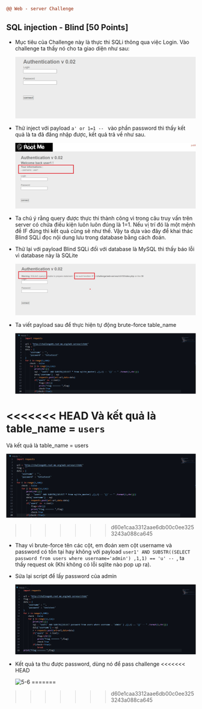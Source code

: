 ```diff
@@ Web - server Challenge
```

## SQL injection - Blind [50 Points]

* Mục tiêu của Challenge này là thực thi SQLi thông qua việc Login. Vào challenge ta thấy nó cho ta giao diện như sau:

  ![5](img/5.jpg)

* Thử inject với payload ```a' or 1=1 -- ``` vào phần password thì thấy kết quả là ta đã đăng nhập được, kết quả trả về như sau.

  ![5-1](img/5-1.jpg)

* Ta chú ý rằng query được thực thi thành công vì trong câu truy vấn trên server có chứa điều kiện luôn luôn đúng là 1=1. Nếu vị trí đó là một mệnh đề IF đúng thì kết quả cũng sẽ như thế. Vậy ta dựa vào đây để khai thác Blind SQLi đọc nội dung lưu trong database bằng cách đoán.

* Thử lại với payload Blind SQLi đối với database là MySQL thì thấy báo lỗi vì database này là SQLite

  ![5-2](img/5-2.jpg)

* Ta viết payload sau để thực hiện tự động brute-force table_name

  ![5-3](img/5-3.jpg)

<<<<<<< HEAD
  Và kết quả là table_name = ```users```
=======
  Và kết quả là table_name = users

  ![5-4](img/5-4.jpg)
>>>>>>> d60e1caa3312aae6db00c0ee3253243a088ca645

* Thay vì brute-force tên các cột, em đoán xem cột username và password có tồn tại hay không với payload ```user1' AND SUBSTR((SELECT password from users where username='admin') ,1,1) == 'u' -- ```, ta thấy request ok (Khi không có lỗi sqlite nào pop up ra).

* Sửa lại script để lấy password của admin

  ![5-5](img/5-5.jpg)

* Kết quả ta thu được password, dùng nó để pass challenge
<<<<<<< HEAD

  ![5-6](F:\VCS_practice\rootme\img\5-6.jpg)
=======
>>>>>>> d60e1caa3312aae6db00c0ee3253243a088ca645
